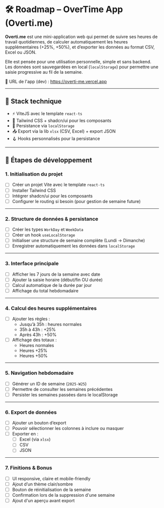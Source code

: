 # 🛠️ Roadmap – OverTime App (Overti.me)

**Overti.me** est une mini-application web qui permet de suivre ses heures de travail quotidiennes, de calculer automatiquement les heures supplémentaires (+25%, +50%), et d’exporter les données au format CSV, Excel ou JSON.

Elle est pensée pour une utilisation personnelle, simple et sans backend. Les données sont sauvegardées en local (`localStorage`) pour permettre une saisie progressive au fil de la semaine.

🔗 URL de l'app (dev) : https://overti-me.vercel.app

---

## 🔧 Stack technique

- ⚡️ ViteJS avec le template `react-ts`
- 🎨 Tailwind CSS + shadcn/ui pour les composants
- 💾 Persistance via `localStorage`
- 📤 Export via la lib `xlsx` (CSV, Excel) + export JSON
- 🪝 Hooks personnalisés pour la persistance

---

## 📍 Étapes de développement

### 1. Initialisation du projet

- [ ] Créer un projet Vite avec le template `react-ts`
- [ ] Installer Tailwind CSS
- [ ] Intégrer shadcn/ui pour les composants
- [ ] Configurer le routing si besoin (pour gestion de semaine future)

---

### 2. Structure de données & persistance

- [ ] Créer les types `WorkDay` et `WeekData`
- [ ] Créer un hook `useLocalStorage`
- [ ] Initialiser une structure de semaine complète (Lundi → Dimanche)
- [ ] Enregistrer automatiquement les données dans `localStorage`

---

### 3. Interface principale

- [ ] Afficher les 7 jours de la semaine avec date
- [ ] Ajouter la saisie horaire (début/fin OU durée)
- [ ] Calcul automatique de la durée par jour
- [ ] Affichage du total hebdomadaire

---

### 4. Calcul des heures supplémentaires

- [ ] Ajouter les règles :
  - Jusqu’à 35h : heures normales
  - 35h à 43h : +25%
  - Après 43h : +50%
- [ ] Affichage des totaux :
  - Heures normales
  - Heures +25%
  - Heures +50%

---

### 5. Navigation hebdomadaire

- [ ] Générer un ID de semaine (`2025-W25`)
- [ ] Permettre de consulter les semaines précédentes
- [ ] Persister les semaines passées dans le localStorage

---

### 6. Export de données

- [ ] Ajouter un bouton d’export
- [ ] Pouvoir sélectionner les colonnes à inclure ou masquer
- [ ] Exporter en :
  - [ ] Excel (via `xlsx`)
  - [ ] CSV
  - [ ] JSON

---

### 7. Finitions & Bonus

- [ ] UI responsive, claire et mobile-friendly
- [ ] Ajout d’un thème clair/sombre
- [ ] Bouton de réinitialisation de la semaine
- [ ] Confirmation lors de la suppression d'une semaine
- [ ] Ajout d'un aperçu avant export
